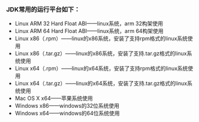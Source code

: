 ### JDK常用的运行平台如下：
+ Linux ARM 32 Hard Float ABI——linux系统，arm 32构架使用
+ Linux ARM 64 Hard Float ABI——linux系统，arm 64构架使用
+ Linux x86（.rpm）——linux的x86系统，安装了支持rpm格式的linux系统使用
+ Linux x86（.tar.gz）——linux的x86系统，安装了支持.tar.gz格式的linux系统使用
+ Linux x64（.rpm）——linux的x64系统，安装了支持rpm格式的linux系统使用
+ Linux x64（.tar.gz）——linux的x64系统，安装了支持.tar.gz格式的linux系统使用
+ Mac OS X x64——苹果系统使用
+ Windows x86——windows的32位系统使用
+ Windows x64——windows的64位系统使用
